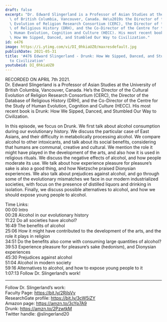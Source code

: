 ```yaml
---
draft: false
excerpt: "Dr. Edward Slingerland is a Professor of Asian Studies at the University\
  \ of British Columbia, Vancouver, Canada. He\u2019s the Director of the Cultural\
  \ Evolution of Religion Research Consortium (CERC), the Director of the Database\
  \ of Religious History (DRH), and the Co-Director of the Centre for the Study of\
  \ Human Evolution, Cognition and Culture (HECC). His most recent book is Drunk:\
  \ How We Sipped, Danced, and Stumbled Our Way to Civilization."
id: e476
image: https://i.ytimg.com/vi/DI_0hkiaUZ0/maxresdefault.jpg
publishDate: 2021-05-31
title: '#476 Edward Slingerland - Drunk: How We Sipped, Danced, and Stumbled Our Way
  to Civilization'
youtubeid: DI_0hkiaUZ0
---
```

RECORDED ON APRIL 7th 2021.  
Dr. Edward Slingerland is a Professor of Asian Studies at the University of British Columbia, Vancouver, Canada. He’s the Director of the Cultural Evolution of Religion Research Consortium (CERC), the Director of the Database of Religious History (DRH), and the Co-Director of the Centre for the Study of Human Evolution, Cognition and Culture (HECC). His most recent book is Drunk: How We Sipped, Danced, and Stumbled Our Way to Civilization.

In this episode, we focus on Drunk. We first talk about alcohol consumption during our evolutionary history. We discuss the particular case of East Asians, and their difficulty in metabolically processing alcohol. We compare alcohol to other intoxicants, and talk about its social benefits, considering that humans are communal, creative and cultural. We mention the role it might have played in the development of the arts, and also how it is used in religious rituals. We discuss the negative effects of alcohol, and how people moderate its use. We talk about how experience pleasure for pleasure’s sake is also a good thing, and how Nietzsche praised Dionysian experiences. We also talk about prejudices against alcohol, and go through some of the evolutionary mismatches we face in our modern industrialized societies, with focus on the presence of distilled liquors and drinking in isolation. Finally, we discuss possible alternatives to alcohol, and how we should expose young people to alcohol.

Time Links:  
00:00 Intro  
00:28  Alcohol in our evolutionary history  
11:22  Do all societies have alcohol?  
16:49  The benefits of alcohol  
25:06  How it might have contributed to the development of the arts, and the role it plays in religion   
34:51  Do the benefits also come with consuming large quantities of alcohol?  
39:53  Experience pleasure for pleasure’s sake (hedonism), and Dionysian experiences  
45:30  Prejudices against alcohol  
51:04  Alcohol in modern society  
59:16  Alternatives to alcohol, and how to expose young people to it  
1:07:13  Follow Dr. Slingerland’s work!

---

Follow Dr. Slingerland’s work:  
Faculty Page: https://bit.ly/2RilsVv  
ResearchGate profile: https://bit.ly/3cW5iZY  
Amazon page: https://amzn.to/3cYp7A9  
Drunk: https://amzn.to/2PzwtkM  
Twitter handle: @slingerland20
